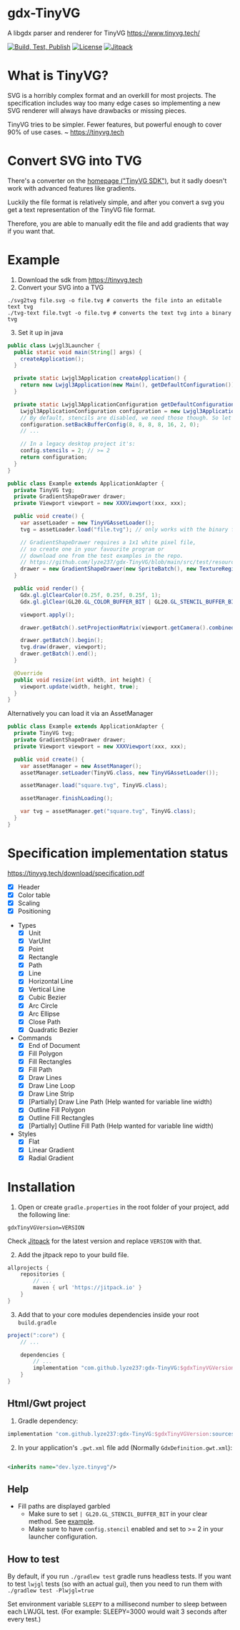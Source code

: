# gdx-TinyVG

A libgdx parser and renderer for TinyVG https://www.tinyvg.tech/

[![Build, Test, Publish](https://github.com/lyze237/gdx-TinyVG/workflows/Test/badge.svg?branch=main)](https://github.com/lyze237/gdx-TinyVG/actions?query=workflow%3A%22Test%22)
[![License](https://img.shields.io/github/license/lyze237/gdx-TinyVG)](https://github.com/lyze237/gdx-TinyVG/blob/main/LICENSE)
[![Jitpack](https://jitpack.io/v/lyze237/gdx-TinyVG.svg)](https://jitpack.io/#lyze237/gdx-TinyVG)

# What is TinyVG?

SVG is a horribly complex format and an overkill for most projects. The specification includes way too many edge cases so implementing a new SVG renderer will always have drawbacks or missing pieces.

TinyVG tries to be simpler. Fewer features, but powerful enough to cover 90% of use cases. ~ https://tinyvg.tech

# Convert SVG into TVG

There's a converter on the [homepage ("TinyVG SDK")](https://tinyvg.tech/), but it sadly doesn't work with advanced features like gradients.

Luckily the file format is relatively simple, and after you convert a svg you get a text representation of the TinyVG file format.

Therefore, you are able to manually edit the file and add gradients that way if you want that.

# Example

1. Download the sdk from https://tinyvg.tech
2. Convert your SVG into a TVG
```shell
./svg2tvg file.svg -o file.tvg # converts the file into an editable text tvg
./tvg-text file.tvgt -o file.tvg # converts the text tvg into a binary tvg
```
3. Set it up in java
```java
public class Lwjgl3Launcher {
  public static void main(String[] args) {
    createApplication();
  }

  private static Lwjgl3Application createApplication() {
    return new Lwjgl3Application(new Main(), getDefaultConfiguration());
  }

  private static Lwjgl3ApplicationConfiguration getDefaultConfiguration() {
    Lwjgl3ApplicationConfiguration configuration = new Lwjgl3ApplicationConfiguration();
    // By default, stencils are disabled, we need those though. So let's enable them here (It's the 6th value. Change that to >= 2).
    configuration.setBackBufferConfig(8, 8, 8, 8, 16, 2, 0);
    // ...

    // In a legacy desktop project it's:
    config.stencils = 2; // >= 2
    return configuration;
  }
}

public class Example extends ApplicationAdapter {
  private TinyVG tvg;
  private GradientShapeDrawer drawer;
  private Viewport viewport = new XXXViewport(xxx, xxx);

  public void create() {
    var assetLoader = new TinyVGAssetLoader();
    tvg = assetLoader.load("file.tvg"); // only works with the binary file format

    // GradientShapeDrawer requires a 1x1 white pixel file,
    // so create one in your favourite program or
    // download one from the test examples in the repo.
    // https://github.com/lyze237/gdx-TinyVG/blob/main/src/test/resources/pixel.png
    drawer = new GradientShapeDrawer(new SpriteBatch(), new TextureRegion(new Texture("pixel.png")));
  }

  public void render() {
    Gdx.gl.glClearColor(0.25f, 0.25f, 0.25f, 1);
    Gdx.gl.glClear(GL20.GL_COLOR_BUFFER_BIT | GL20.GL_STENCIL_BUFFER_BIT); // GL20.GL_STENCIL_BUFFER_BIT is very important

    viewport.apply();

    drawer.getBatch().setProjectionMatrix(viewport.getCamera().combined);

    drawer.getBatch().begin();
    tvg.draw(drawer, viewport);
    drawer.getBatch().end();
  }

  @Override
  public void resize(int width, int height) {
    viewport.update(width, height, true);
  }
}
```

Alternatively you can load it via an AssetManager
```java
public class Example extends ApplicationAdapter {
  private TinyVG tvg;
  private GradientShapeDrawer drawer;
  private Viewport viewport = new XXXViewport(xxx, xxx);

  public void create() {
    var assetManager = new AssetManager();
    assetManager.setLoader(TinyVG.class, new TinyVGAssetLoader());

    assetManager.load("square.tvg", TinyVG.class);

    assetManager.finishLoading();

    var tvg = assetManager.get("square.tvg", TinyVG.class);
  }
}
```



# Specification implementation status

https://tinyvg.tech/download/specification.pdf

- [x] Header
- [x] Color table
- [x] Scaling
- [x] Positioning
- Types
  - [x] Unit
  - [x] VarUInt
  - [x] Point
  - [x] Rectangle
  - [x] Path
  - [x] Line
  - [x] Horizontal Line
  - [x] Vertical Line
  - [x] Cubic Bezier
  - [x] Arc Circle
  - [x] Arc Ellipse
  - [x] Close Path
  - [x] Quadratic Bezier
- Commands
  - [x] End of Document
  - [x] Fill Polygon
  - [x] Fill Rectangles
  - [x] Fill Path
  - [x] Draw Lines
  - [x] Draw Line Loop
  - [x] Draw Line Strip
  - [x] [Partially] Draw Line Path (Help wanted for variable line width)
  - [x] Outline Fill Polygon
  - [x] Outline Fill Rectangles
  - [x] [Partially] Outline Fill Path (Help wanted for variable line width)
- Styles
  - [x] Flat
  - [x] Linear Gradient
  - [x] Radial Gradient

# Installation

1. Open or create `gradle.properties` in the root folder of your project, add the following line:

```properties
gdxTinyVGVersion=VERSION
```

Check [Jitpack](https://jitpack.io/#lyze237/gdx-TinyVG/) for the latest version and replace `VERSION` with that.

2. Add the jitpack repo to your build file.

```groovy
allprojects {
    repositories {
        // ...
        maven { url 'https://jitpack.io' }
    }
}
```

3. Add that to your core modules dependencies inside your root `build.gradle`

```groovy
project(":core") {
    // ...

    dependencies {
        // ...
        implementation "com.github.lyze237:gdx-TinyVG:$gdxTinyVGVersion"
    }
}
```

## Html/Gwt project

1. Gradle dependency:

```groovy
implementation "com.github.lyze237:gdx-TinyVG:$gdxTinyVGVersion:sources"
```

2. In your application's `.gwt.xml` file add (Normally `GdxDefinition.gwt.xml`):

```xml

<inherits name="dev.lyze.tinyvg"/>
```

## Help

* Fill paths are displayed garbled
  * Make sure to set `| GL20.GL_STENCIL_BUFFER_BIT` in your clear method. See [example](#example).
  * Make sure to have `config.stencil` enabled and set to >= 2 in your launcher configuration.

## How to test

By default, if you run `./gradlew test` gradle runs headless tests. If you want to test `lwjgl` tests (so with an actual
gui), then you need to run them with `./gradlew test -Plwjgl=true`

Set environment variable `SLEEPY` to a millisecond number to sleep between each LWJGL test. (For example: SLEEPY=3000 would wait 3 seconds after every test.)
